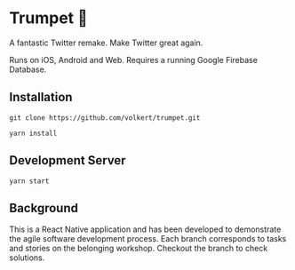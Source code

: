 # Trumpet 🎺

A fantastic Twitter remake. Make Twitter great again.

Runs on iOS, Android and Web. Requires a running Google Firebase Database.

## Installation

`git clone https://github.com/volkert/trumpet.git`

`yarn install`

## Development Server

`yarn start`

## Background

This is a React Native application and has been developed to demonstrate the agile software development process. Each branch corresponds to tasks and stories on the belonging workshop. Checkout the branch to check solutions.